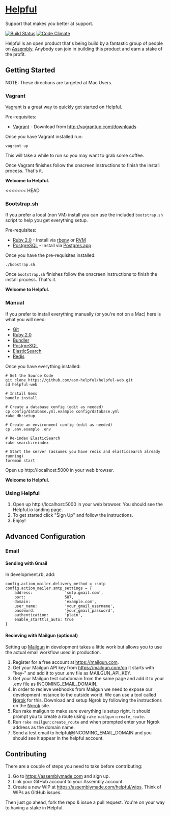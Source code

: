 # [Helpful](http://helpful.io)
Support that makes you better at support.

[![Build Status](https://travis-ci.org/asm-helpful/helpful-web.png?branch=master)](https://travis-ci.org/asm-helpful/helpful-web)
[![Code Climate](https://codeclimate.com/github/support-foo/web.png)](https://codeclimate.com/github/support-foo/web)

Helpful is an open product that's being build by a fantastic group of people on [Assembly](https://assemblymade.com/helpful). Anybody can join in building this product and earn a stake of the profit.

## Getting Started
NOTE: These directions are targeted at Mac Users.

### Vagrant
[Vagrant](http://vagrantup.com) is a great way to quickly get started on Helpful.

Pre-requisites:

* [Vagrant](http://www.vagrantup.com/) - Download from http://vagrantup.com/downloads

Once you have Vagrant installed run:

    vagrant up

This will take a while to run so you may want to grab some coffee.

Once Vagrant finishes follow the onscreen instructions to finish the install process. That's it.

**Welcome to Helpful.**

<<<<<<< HEAD
### Bootstrap.sh
If you prefer a local (non VM) install you can use the included `bootstrap.sh` script to help you get everything setup.

Pre-requisites:

* [Ruby 2.0](https://www.ruby-lang.org) - Install via [rbenv](http://rbenv.org/) or [RVM](https://rvm.io/‎)
* [PostgreSQL](http://www.postgresql.org) - Install via [Postgres.app](http://postgresapp.com)

Once you have the pre-requisites installed:

    ./boostrap.sh

Once `bootstrap.sh` finishes follow the onscreen instructions to finish the install process. That's it.

**Welcome to Helpful.**

### Manual

If you prefer to install everything manually (or you're not on a Mac) here is what you will need:

* [Git](http://git-scm.com)
* [Ruby 2.0](https://www.ruby-lang.org)
* [Bundler](http://bundler.io/)
* [PostgreSQL](http://www.postgresql.org)
* [ElasticSearch](http://elasticsearch.org)
* [Redis](http://redis.io)

Once you have everything installed:

    # Get the Source Code
    git clone https://github.com/asm-helpful/helpful-web.git
    cd helpful-web

    # Install Gems
    bundle install

    # Create a database config (edit as needed)
    cp config/database.yml.example config/database.yml
    rake db:setup

    # Create an environment config (edit as needed)
    cp .env.example .env

    # Re-index ElasticSearch
    rake search:reindex

    # Start the server (assumes you have redis and elasticsearch already running)
    foreman start

Open up http://localhost:5000 in your web browser.

**Welcome to Helpful.**

### Using Helpful

1. Open up http://localhost:5000 in your web browser. You should see the Helpful.io landing page.
2. To get started click "Sign Up" and follow the instructions.
3. Enjoy!

## Advanced Configuration

### Email

#### Sending with Gmail

In development.rb, add:

    config.action_mailer.delivery_method = :smtp
    config.action_mailer.smtp_settings = {
        address:              'smtp.gmail.com',
        port:                 587,
        domain:               'example.com',
        user_name:            'your_gmail_username',
        password:             'your_gmail_password',
        authentication:       'plain',
        enable_starttls_auto: true
    }

#### Recieving with Mailgun (optional)

Setting up [Mailgun](http://mailgun.com) in development takes a little work but allows you to use the
actual email workflow used in production.

1. Register for a free account at https://mailgun.com.
2. Get your Mailgun API key from https://mailgun.com/cp it starts with "key-"
and add it to your .env file as MAILGUN_API_KEY.
4. Get your Mailgun test subdomain from the same page and add it to your .env
file as INCOMING_EMAIL_DOMAIN.
5. In order to recieve webhooks from Mailgun we need to expose our development
instance to the outside world. We can use a tool called
[Ngrok](http://ngrok.com) for this. Download and setup Ngrok by following the
instructions on the [Ngrok](http://ngrok.com) site.
6. Run rake mailgun to make sure everything is setup right. It should prompt you
to create a route using `rake mailgun:create_route`.
7. Run `rake mailgun:create_route` and when prompted enter your Ngrok address
as the domain name.
8. Send a test email to helpful@INCOMING_EMAIL_DOMAIN and you should see it
appear in the helpful account.

## Contributing

There are a couple of steps you need to take before contributing:

1. Go to https://assemblymade.com and sign up.
2. Link your GitHub account to your Assembly account
3. Create a new WIP at https://assemblymade.com/helpful/wips. Think of WIPs as GitHub issues.

Then just go ahead, fork the repo & issue a pull request. You're on your way to having a stake in Helpful.
